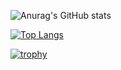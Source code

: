 ![Anurag's GitHub stats](https://github-readme-stats.vercel.app/api?username=kbyamy&count_private=true&theme=gruvbox)

[![Top Langs](https://github-readme-stats.vercel.app/api/top-langs/?username=kbyamy&layout=compact&theme=gruvbox)](https://github.com/anuraghazra/github-readme-stats)

[![trophy](https://github-profile-trophy.vercel.app/?username=kbyamy&theme=onedark&rank=SSS,SS,S,AAA,AA,A,B,C)](https://github.com/ryo-ma/github-profile-trophy)

<!--
**kbyamy/kbyamy** is a ✨ _special_ ✨ repository because its `README.md` (this file) appears on your GitHub profile.

Here are some ideas to get you started:

- 🔭 I’m currently working on ...
- 🌱 I’m currently learning ...
- 👯 I’m looking to collaborate on ...
- 🤔 I’m looking for help with ...
- 💬 Ask me about ...
- 📫 How to reach me: ...
- 😄 Pronouns: ...
- ⚡ Fun fact: ...
-->
